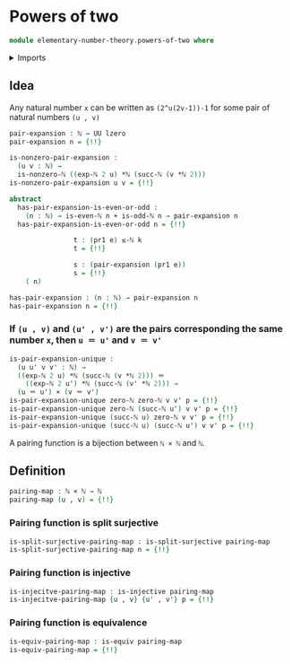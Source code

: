 # Powers of two

```agda
module elementary-number-theory.powers-of-two where
```

<details><summary>Imports</summary>

```agda
open import elementary-number-theory.addition-natural-numbers
open import elementary-number-theory.divisibility-natural-numbers
open import elementary-number-theory.exponentiation-natural-numbers
open import elementary-number-theory.inequality-natural-numbers
open import elementary-number-theory.multiplication-natural-numbers
open import elementary-number-theory.natural-numbers
open import elementary-number-theory.parity-natural-numbers
open import elementary-number-theory.strong-induction-natural-numbers

open import foundation.action-on-identifications-functions
open import foundation.dependent-pair-types
open import foundation.equality-cartesian-product-types
open import foundation.function-types
open import foundation.split-surjective-maps
open import foundation.transport-along-identifications
open import foundation.universe-levels

open import foundation-core.cartesian-product-types
open import foundation-core.coproduct-types
open import foundation-core.empty-types
open import foundation-core.equivalences
open import foundation-core.identity-types
open import foundation-core.injective-maps
```

</details>

## Idea

Any natural number `x` can be written as `(2^u(2v-1))-1` for some pair of
natural numbers `(u , v)`

```agda
pair-expansion : ℕ → UU lzero
pair-expansion n = {!!}

is-nonzero-pair-expansion :
  (u v : ℕ) →
  is-nonzero-ℕ ((exp-ℕ 2 u) *ℕ (succ-ℕ (v *ℕ 2)))
is-nonzero-pair-expansion u v = {!!}

abstract
  has-pair-expansion-is-even-or-odd :
    (n : ℕ) → is-even-ℕ n + is-odd-ℕ n → pair-expansion n
  has-pair-expansion-is-even-or-odd n = {!!}

                t : (pr1 e) ≤-ℕ k
                t = {!!}

                s : (pair-expansion (pr1 e))
                s = {!!}
    ( n)

has-pair-expansion : (n : ℕ) → pair-expansion n
has-pair-expansion n = {!!}
```

### If `(u , v)` and `(u' , v')` are the pairs corresponding the same number `x`, then `u ＝ u'` and `v ＝ v'`

```agda
is-pair-expansion-unique :
  (u u' v v' : ℕ) →
  ((exp-ℕ 2 u) *ℕ (succ-ℕ (v *ℕ 2))) ＝
    ((exp-ℕ 2 u') *ℕ (succ-ℕ (v' *ℕ 2))) →
  (u ＝ u') × (v ＝ v')
is-pair-expansion-unique zero-ℕ zero-ℕ v v' p = {!!}
is-pair-expansion-unique zero-ℕ (succ-ℕ u') v v' p = {!!}
is-pair-expansion-unique (succ-ℕ u) zero-ℕ v v' p = {!!}
is-pair-expansion-unique (succ-ℕ u) (succ-ℕ u') v v' p = {!!}
```

A pairing function is a bijection between `ℕ × ℕ` and `ℕ`.

## Definition

```agda
pairing-map : ℕ × ℕ → ℕ
pairing-map (u , v) = {!!}
```

### Pairing function is split surjective

```agda
is-split-surjective-pairing-map : is-split-surjective pairing-map
is-split-surjective-pairing-map n = {!!}
```

### Pairing function is injective

```agda
is-injecitve-pairing-map : is-injective pairing-map
is-injecitve-pairing-map {u , v} {u' , v'} p = {!!}
```

### Pairing function is equivalence

```agda
is-equiv-pairing-map : is-equiv pairing-map
is-equiv-pairing-map = {!!}
```
